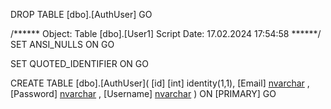 DROP TABLE [dbo].[AuthUser]
GO

/****** Object:  Table [dbo].[User1]    Script Date: 17.02.2024 17:54:58 ******/
SET ANSI_NULLS ON
GO

SET QUOTED_IDENTIFIER ON
GO

CREATE TABLE [dbo].[AuthUser](
	[id] [int]  identity(1,1),
	[Email] [nvarchar](50) ,
	[Password] [nvarchar](max) ,
	[Username] [nvarchar](50) 
) ON [PRIMARY]
GO